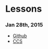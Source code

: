 # Lessons

### Jan 28th, 2015
- [Github](https://github.com/bluerails/github)
- [CCS](https://github.com/bluerails/CSS_1)
